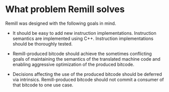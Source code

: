 # What problem Remill solves

Remill was designed with the following goals in mind.

- It should be easy to add new instruction implementations. Instruction semantics are implemented using C++. Instruction implementations should be thoroughly tested.

- Remill-produced bitcode should achieve the sometimes conflicting goals of maintaining the semantics of the translated machine code and enabling aggressive optimization of the produced bitcode.

- Decisions affecting the use of the produced bitcode should be deferred via intrinsics. Remill-produced bitcode should not commit a consumer of that bitcode to one use case.
